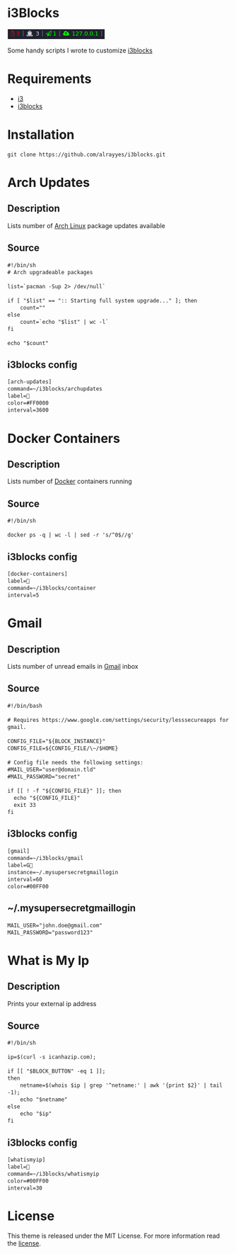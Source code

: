 # i3Blocks

![Screenshot](screenshots/screenshot.png)

Some handy scripts I wrote to customize [i3blocks](https://vivien.github.io/i3blocks/)

# Requirements

* [i3](https://i3wm.org/)
* [i3blocks](https://vivien.github.io/i3blocks/)

# Installation

```shell
git clone https://github.com/alrayyes/i3blocks.git
```

# Arch Updates

## Description
Lists number of [Arch Linux](https://www.archlinux.org/) package updates available

## Source
```shell
#!/bin/sh
# Arch upgradeable packages

list=`pacman -Sup 2> /dev/null`

if [ "$list" == ":: Starting full system upgrade..." ]; then
    count=""
else
    count=`echo "$list" | wc -l`
fi

echo "$count"
```

## i3blocks config
```shell
[arch-updates]
command=~/i3blocks/archupdates
label=
color=#FF0000
interval=3600
```

# Docker Containers

## Description
Lists number of [Docker](https://www.docker.com/) containers running

## Source
```shell
#!/bin/sh

docker ps -q | wc -l | sed -r 's/^0$//g'
```

## i3blocks config
```shell
[docker-containers]
label= 
command=~/i3blocks/container
interval=5
```
# Gmail

## Description
Lists number of unread emails in [Gmail](https://www.google.com/gmail) inbox
## Source
```shell
#!/bin/bash

# Requires https://www.google.com/settings/security/lesssecureapps for gmail.

CONFIG_FILE="${BLOCK_INSTANCE}"
CONFIG_FILE=${CONFIG_FILE/\~/$HOME}

# Config file needs the following settings:
#MAIL_USER="user@domain.tld"
#MAIL_PASSWORD="secret"

if [[ ! -f "${CONFIG_FILE}" ]]; then
  echo "${CONFIG_FILE}"
  exit 33
fi
```

## i3blocks config
```shell
[gmail]
command=~/i3blocks/gmail
label=G
instance=~/.mysupersecretgmaillogin
interval=60
color=#00FF00
```
## ~/.mysupersecretgmaillogin
```shell
MAIL_USER="john.doe@gmail.com"
MAIL_PASSWORD="password123"
```

# What is My Ip

## Description
Prints your external ip address

## Source
```shell
#!/bin/sh

ip=$(curl -s icanhazip.com);

if [[ "$BLOCK_BUTTON" -eq 1 ]];
then
	netname=$(whois $ip | grep '^netname:' | awk '{print $2}' | tail -1);
	echo "$netname"
else
	echo "$ip"
fi
```

## i3blocks config
```shell
[whatismyip]
label= 
command=~/i3blocks/whatismyip
color=#00FF00
interval=30
```

# License

This theme is released under the MIT License. For more information read the [license][license].

[license]: https://github.com/alrayyes/i3blocks/blob/master/LICENSE.md
